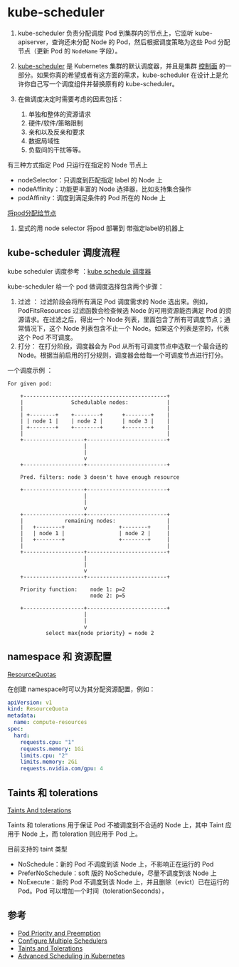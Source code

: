 # kube-scheduler

1. kube-scheduler 负责分配调度 Pod 到集群内的节点上，它监听 kube-apiserver，查询还未分配 Node 的 Pod，然后根据调度策略为这些 Pod 分配节点（更新 Pod 的 `NodeName` 字段）。

2. [kube-scheduler](https://kubernetes.io/zh/docs/reference/command-line-tools-reference/kube-scheduler/) 是 Kubernetes 集群的默认调度器，并且是集群 [控制面](https://kubernetes.io/zh/docs/reference/glossary/?all=true#term-control-plane) 的一部分。如果你真的希望或者有这方面的需求，kube-scheduler 在设计上是允许你自己写一个调度组件并替换原有的 kube-scheduler。
3. 在做调度决定时需要考虑的因素包括：
   1. 单独和整体的资源请求
   2. 硬件/软件/策略限制
   3. 亲和以及反亲和要求
   4. 数据局域性
   5. 负载间的干扰等等。



有三种方式指定 Pod 只运行在指定的 Node 节点上

- nodeSelector：只调度到匹配指定 label 的 Node 上
- nodeAffinity：功能更丰富的 Node 选择器，比如支持集合操作
- podAffinity：调度到满足条件的 Pod 所在的 Node 上

[将pod分配给节点](https://kubernetes.io/zh/docs/concepts/configuration/assign-pod-node/)

1. 显式的用 node selector 将pod 部署到 带指定label的机器上



## kube-scheduler 调度流程

kube scheduler 调度参考 ：[kube schedule 调度器](https://kubernetes.io/zh/docs/concepts/scheduling-eviction/scheduling-framework/)

kube-scheduler 给一个 pod 做调度选择包含两个步骤：

1. 过滤 ： 过滤阶段会将所有满足 Pod 调度需求的 Node 选出来。例如，PodFitsResources 过滤函数会检查候选 Node 的可用资源能否满足 Pod 的资源请求。在过滤之后，得出一个 Node 列表，里面包含了所有可调度节点；通常情况下，这个 Node 列表包含不止一个 Node。如果这个列表是空的，代表这个 Pod 不可调度。
2. 打分： 在打分阶段，调度器会为 Pod 从所有可调度节点中选取一个最合适的 Node。根据当前启用的打分规则，调度器会给每一个可调度节点进行打分。

一个调度示例 ： 

```
For given pod:

    +---------------------------------------------+
    |               Schedulable nodes:            |
    |                                             |
    | +--------+    +--------+      +--------+    |
    | | node 1 |    | node 2 |      | node 3 |    |
    | +--------+    +--------+      +--------+    |
    |                                             |
    +-------------------+-------------------------+
                        |
                        |
                        v
    +-------------------+-------------------------+

    Pred. filters: node 3 doesn't have enough resource

    +-------------------+-------------------------+
                        |
                        |
                        v
    +-------------------+-------------------------+
    |             remaining nodes:                |
    |   +--------+                 +--------+     |
    |   | node 1 |                 | node 2 |     |
    |   +--------+                 +--------+     |
    |                                             |
    +-------------------+-------------------------+
                        |
                        |
                        v
    +-------------------+-------------------------+

    Priority function:    node 1: p=2
                          node 2: p=5

    +-------------------+-------------------------+
                        |
                        |
                        v
            select max{node priority} = node 2
```





## namespace 和 资源配置

[ResourceQuotas](https://kubernetes.io/zh/docs/concepts/policy/resource-quotas/)

在创建 namespace时可以为其分配资源配置，例如：

```yaml
apiVersion: v1
kind: ResourceQuota
metadata:
  name: compute-resources
spec:
  hard:
    requests.cpu: "1"
    requests.memory: 1Gi
    limits.cpu: "2"
    limits.memory: 2Gi
    requests.nvidia.com/gpu: 4
```

## Taints 和 tolerations

[Taints And tolerations](https://kubernetes.io/docs/concepts/scheduling-eviction/taint-and-toleration/)

Taints 和 tolerations 用于保证 Pod 不被调度到不合适的 Node 上，其中 Taint 应用于 Node 上，而 toleration 则应用于 Pod 上。

目前支持的 taint 类型

- NoSchedule：新的 Pod 不调度到该 Node 上，不影响正在运行的 Pod
- PreferNoSchedule：soft 版的 NoSchedule，尽量不调度到该 Node 上
- NoExecute：新的 Pod 不调度到该 Node 上，并且删除（evict）已在运行的 Pod。Pod 可以增加一个时间（tolerationSeconds），

## 参考

- [Pod Priority and Preemption](https://kubernetes.io/docs/concepts/configuration/pod-priority-preemption/)
- [Configure Multiple Schedulers](https://kubernetes.io/docs/tasks/administer-cluster/configure-multiple-schedulers/)
- [Taints and Tolerations](https://kubernetes.io/docs/concepts/configuration/taint-and-toleration/)
- [Advanced Scheduling in Kubernetes](https://kubernetes.io/blog/2017/03/advanced-scheduling-in-kubernetes/)